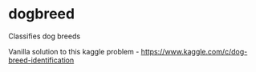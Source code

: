 # dogbreed
Classifies dog breeds

Vanilla solution to this kaggle problem - https://www.kaggle.com/c/dog-breed-identification
